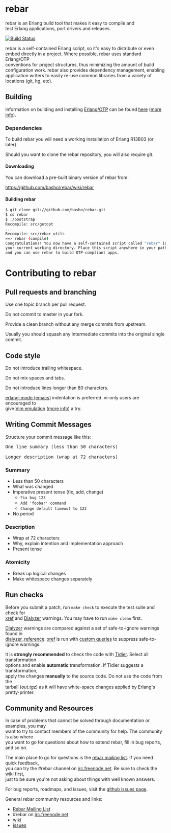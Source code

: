 rebar
=====

rebar is an Erlang build tool that makes it easy to compile and  
test Erlang applications, port drivers and releases.

[![Build Status](https://secure.travis-ci.org/basho/rebar.png?branch=master)](http://travis-ci.org/basho/rebar)

rebar is a self-contained Erlang script, so it's easy to distribute or even  
embed directly in a project. Where possible, rebar uses standard Erlang/OTP  
conventions for project structures, thus minimizing the amount of build  
configuration work. rebar also provides dependency management, enabling  
application writers to easily re-use common libraries from a variety of  
locations (git, hg, etc).

Building
--------

Information on building and installing [Erlang/OTP](http://www.erlang.org)
can be found [here](https://github.com/erlang/otp/wiki/Installation)
([more info](https://github.com/erlang/otp/blob/master/INSTALL.md)).

### Dependencies

To build rebar you will need a working installation of Erlang R13B03 (or
later).

Should you want to clone the rebar repository, you will also require git.

#### Downloading

You can download a pre-built binary version of rebar from:

https://github.com/basho/rebar/wiki/rebar

#### Building rebar

```sh
$ git clone git://github.com/basho/rebar.git
$ cd rebar
$ ./bootstrap
Recompile: src/getopt
...
Recompile: src/rebar_utils
==> rebar (compile)
Congratulations! You now have a self-contained script called "rebar" in
your current working directory. Place this script anywhere in your path
and you can use rebar to build OTP-compliant apps.
```


Contributing to rebar
=====================

Pull requests and branching
---------------------------

Use one topic branch per pull request.

Do not commit to master in your fork.

Provide a clean branch without any merge commits from upstream.

Usually you should squash any intermediate commits into the original single commit.

Code style
----------

Do not introduce trailing whitespace.

Do not mix spaces and tabs.

Do not introduce lines longer than 80 characters.

[erlang-mode (emacs)](http://www.erlang.org/doc/man/erlang.el.html) indentation is preferred.
vi-only users are encouraged to   
give [Vim emulation](http://emacswiki.org/emacs/Evil) ([more info](https://gitorious.org/evil/pages/Home)) a try.

Writing Commit Messages
-----------------------

Structure your commit message like this:

<pre>
One line summary (less than 50 characters)

Longer description (wrap at 72 characters)
</pre>

### Summary

* Less than 50 characters
* What was changed
* Imperative present tense (fix, add, change)
  * `Fix bug 123`
  * `Add 'foobar' command`
  * `Change default timeout to 123`
* No period

### Description

* Wrap at 72 characters
* Why, explain intention and implementation approach
* Present tense

### Atomicity

* Break up logical changes
* Make whitespace changes separately

Run checks
----------

Before you submit a patch, run ``make check`` to execute
the test suite and check for  
[xref](http://www.erlang.org/doc/man/xref.html) and
[Dialyzer](http://www.erlang.org/doc/man/dialyzer.html)
warnings. You may have to run ``make clean`` first.

[Dialyzer](http://www.erlang.org/doc/man/dialyzer.html) warnings are compared
against a set of safe-to-ignore warnings found in  
[dialyzer_reference](https://raw.github.com/basho/rebar/master/dialyzer_reference).
[xref](http://www.erlang.org/doc/man/xref.html) is run with
[custom queries](https://raw.github.com/basho/rebar/master/rebar.config)
to suppress safe-to-ignore warnings.

It is **strongly recommended** to check the code with
[Tidier](http://tidier.softlab.ntua.gr:20000/tidier/getstarted).
Select all transformation   
options and enable **automatic** transformation. If Tidier suggests a transformation,  
apply the changes **manually** to the source code. Do not use the code from
the  
tarball (*out.tgz*) as it will have white-space changes applied by Erlang's pretty-printer.

Community and Resources
-----------------------

In case of problems that cannot be solved through documentation or examples, you may  
want to try to contact members of the community for help. The community is also where  
you want to go for questions about how to extend rebar, fill in bug reports, and so on.

The main place to go for questions is the [rebar mailing list](http://lists.basho.com/pipermail/rebar_lists.basho.com/). If you need quick feedback,  
you can try the #rebar channel on [irc.freenode.net](http://freenode.net). Be sure to check the [wiki](https://github.com/basho/rebar/wiki) first,  
just to be sure you're not asking about things with well known answers.

For bug reports, roadmaps, and issues, visit the [github issues page](https://github.com/basho/rebar/issues).

General rebar community resources and links:

- [Rebar Mailing List](http://lists.basho.com/pipermail/rebar_lists.basho.com/)
- #rebar on [irc.freenode.net](http://freenode.net/)
- [wiki](https://github.com/basho/rebar/wiki)
- [issues](https://github.com/basho/rebar/issues)
